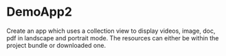 # DemoApp2
Create an app which uses a collection view to display videos, image, doc, pdf in landscape and portrait mode. The resources can either be within the project bundle or downloaded one.
